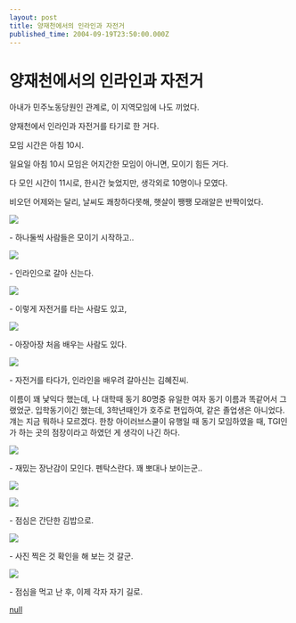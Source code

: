 ```yaml
---
layout: post
title: 양재천에서의 인라인과 자전거
published_time: 2004-09-19T23:50:00.000Z
---
```


# 양재천에서의 인라인과 자전거


아내가 민주노동당원인 관계로, 이 지역모임에 나도 끼었다.

양재천에서 인라인과 자전거를 타기로 한 거다.

모임 시간은 아침 10시.

일요일 아침 10시 모임은 어지간한 모임이 아니면, 모이기 힘든 거다.

다 모인 시간이 11시로, 한시간 늦었지만, 생각외로 10명이나 모였다.

비오던 어제와는 달리, 날씨도 쾌창하다못해, 햇살이 쨍쨍 모래알은 반짝이었다.

![](../pds/200902/04/80/a0109780_4989790d3466c.jpg)

\- 하나둘씩 사람들은 모이기 시작하고..

![](../pds/200902/04/80/a0109780_4989790d4c3d9.jpg)

\- 인라인으로 갈아 신는다.

![](../pds/200902/04/80/a0109780_4989790d6bef1.jpg)

\- 이렇게 자전거를 타는 사람도 있고,

![](../pds/200902/04/80/a0109780_4989790d8e0db.jpg)

\- 아장아장 처음 배우는 사람도 있다.

![](../pds/200902/04/80/a0109780_4989790da7b27.jpg)

\- 자전거를 타다가, 인라인을 배우려 갈아신는 김혜진씨.

이름이 꽤 낯익다 했는데, 나 대학때 동기 80명중 유일한 여자 동기 이름과 똑같어서 그랬었군. 입학동기이긴 했는데, 3학년때인가 호주로 편입하여, 같은 졸업생은 아니었다. 걔는 지금 뭐하나 모르겠다. 한창 아이러브스쿨이 유행일 때 동기 모임하였을 때, TGI인가 하는 곳의 점장이라고 하였던 게 생각이 나긴 하다.

![](../pds/200902/04/80/a0109780_4989790dc6226.jpg)

\- 재밌는 장난감이 모인다. 펜탁스란다. 꽤 뽀대나 보이는군..

![](../pds/200902/04/80/a0109780_4989790dd7bbb.jpg)

![](../pds/200902/04/80/a0109780_4989790deed4a.jpg)

\- 점심은 간단한 김밥으로.

![](../pds/200902/04/80/a0109780_4989790e0e219.jpg)

\- 사진 찍은 것 확인을 해 보는 것 갈군.

![](../pds/200902/04/80/a0109780_4989790e210f1.jpg)

\- 점심을 먹고 난 후, 이제 각자 자기 길로.

[null](../6166849.html#6166849_1)

